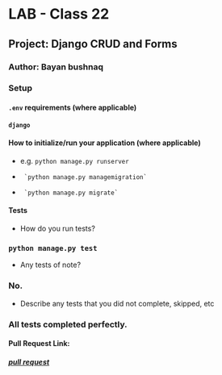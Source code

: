 # LAB - Class 22

## Project: Django CRUD and Forms

### Author: Bayan bushnaq



### Setup

#### `.env` requirements (where applicable)
#### `django` 



#### How to initialize/run your application (where applicable)

- e.g. `python manage.py runserver`
-      `python manage.py managemigration`
-      `python manage.py migrate`



#### Tests

- How do you run tests?
### `python manage.py test`
- Any tests of note?
### No.
- Describe any tests that you did not complete, skipped, etc
### All tests completed perfectly.

#### Pull Request Link:
##### [pull request](https://github.com/BayanBushnaq/snacks_crud_project/pull/1)
